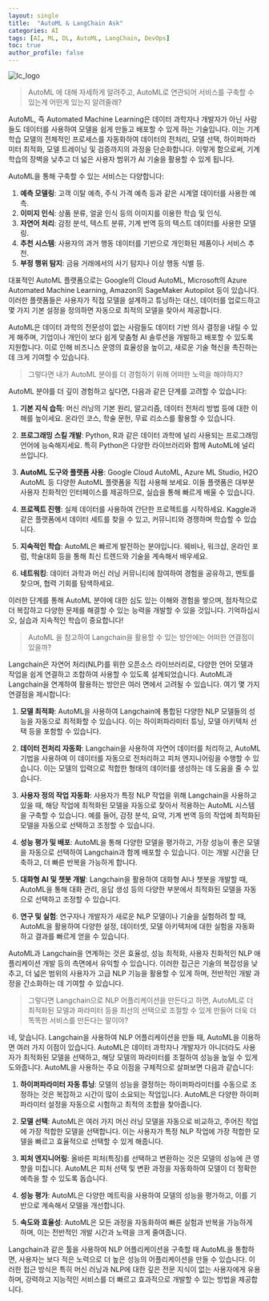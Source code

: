 ```yaml
---
layout: single
title:  "AutoML & LangChain Ask"
categories: AI
tags: [AI, ML, DL, AutoML, LangChain, DevOps]
toc: true
author_profile: false
---
```


![lc_logo]({{site.url}}/assets/images/2024-3-devstu/lc_logo.png)


> AutoML 에 대해 자세하게 알려주고, AutoML로 연관되어 서비스를 구축할 수 있는게 어떤게 있는지 알려줄래?

AutoML, 즉 Automated Machine Learning은 데이터 과학자나 개발자가 아닌 사람들도 데이터를 사용하여 모델을 쉽게 만들고 배포할 수 있게 하는 기술입니다. 이는 기계 학습 모델의 전체적인 프로세스를 자동화하여 데이터의 전처리, 모델 선택, 하이퍼파라미터 최적화, 모델 트레이닝 및 검증까지의 과정을 단순화합니다. 이렇게 함으로써, 기계 학습의 장벽을 낮추고 더 넓은 사용자 범위가 AI 기술을 활용할 수 있게 됩니다.

AutoML을 통해 구축할 수 있는 서비스는 다양합니다:

1. **예측 모델링**: 고객 이탈 예측, 주식 가격 예측 등과 같은 시계열 데이터를 사용한 예측.
2. **이미지 인식**: 상품 분류, 얼굴 인식 등의 이미지를 이용한 학습 및 인식.
3. **자연어 처리**: 감정 분석, 텍스트 분류, 기계 번역 등의 텍스트 데이터를 사용한 모델링.
4. **추천 시스템**: 사용자의 과거 행동 데이터를 기반으로 개인화된 제품이나 서비스 추천.
5. **부정 행위 탐지**: 금융 거래에서의 사기 탐지나 이상 행동 식별 등.

대표적인 AutoML 플랫폼으로는 Google의 Cloud AutoML, Microsoft의 Azure Automated Machine Learning, Amazon의 SageMaker Autopilot 등이 있습니다. 이러한 플랫폼들은 사용자가 직접 모델을 설계하고 튜닝하는 대신, 데이터를 업로드하고 몇 가지 기본 설정을 정의하면 자동으로 최적의 모델을 찾아서 제공합니다.

AutoML은 데이터 과학의 전문성이 없는 사람들도 데이터 기반 의사 결정을 내릴 수 있게 해주며, 기업이나 개인이 보다 쉽게 맞춤형 AI 솔루션을 개발하고 배포할 수 있도록 지원합니다. 이로 인해 비즈니스 운영의 효율성을 높이고, 새로운 기술 혁신을 촉진하는데 크게 기여할 수 있습니다.



> 그렇다면 내가 AutoML 분야를 더 경험하기 위해 어떠한 노력을 해야하지?



AutoML 분야를 더 깊이 경험하고 싶다면, 다음과 같은 단계를 고려할 수 있습니다:

1. **기본 지식 습득**: 머신 러닝의 기본 원리, 알고리즘, 데이터 전처리 방법 등에 대한 이해를 높이세요. 온라인 코스, 학술 문헌, 무료 리소스를 활용할 수 있습니다.
    
2. **프로그래밍 스킬 개발**: Python, R과 같은 데이터 과학에 널리 사용되는 프로그래밍 언어에 능숙해지세요. 특히 Python은 다양한 라이브러리와 함께 AutoML에 널리 쓰입니다.
    
3. **AutoML 도구와 플랫폼 사용**: Google Cloud AutoML, Azure ML Studio, H2O AutoML 등 다양한 AutoML 플랫폼을 직접 사용해 보세요. 이들 플랫폼은 대부분 사용자 친화적인 인터페이스를 제공하므로, 실습을 통해 빠르게 배울 수 있습니다.
    
4. **프로젝트 진행**: 실제 데이터를 사용하여 간단한 프로젝트를 시작하세요. Kaggle과 같은 플랫폼에서 데이터 세트를 찾을 수 있고, 커뮤니티와 경쟁하며 학습할 수 있습니다.
    
5. **지속적인 학습**: AutoML은 빠르게 발전하는 분야입니다. 웨비나, 워크샵, 온라인 포럼, 학술대회 등을 통해 최신 트렌드와 기술을 계속해서 배우세요.
    
6. **네트워킹**: 데이터 과학과 머신 러닝 커뮤니티에 참여하여 경험을 공유하고, 멘토를 찾으며, 협력 기회를 탐색하세요.
    

이러한 단계를 통해 AutoML 분야에 대한 심도 있는 이해와 경험을 쌓으며, 점차적으로 더 복잡하고 다양한 문제를 해결할 수 있는 능력을 개발할 수 있을 것입니다. 기억하십시오, 실습과 지속적인 학습이 중요합니다!



> AutoML 을 참고하여 Langchain을 활용할 수 있는 방안에는 어떠한 연결점이 있을까?



Langchain은 자연어 처리(NLP)를 위한 오픈소스 라이브러리로, 다양한 언어 모델과 작업을 쉽게 연결하고 조합하여 사용할 수 있도록 설계되었습니다. AutoML과 Langchain을 연계하여 활용하는 방안은 여러 면에서 고려될 수 있습니다. 여기 몇 가지 연결점을 제시합니다:

1. **모델 최적화**: AutoML을 사용하여 Langchain에 통합된 다양한 NLP 모델들의 성능을 자동으로 최적화할 수 있습니다. 이는 하이퍼파라미터 튜닝, 모델 아키텍처 선택 등을 포함할 수 있습니다.
    
2. **데이터 전처리 자동화**: Langchain을 사용하여 자연어 데이터를 처리하고, AutoML 기법을 사용하여 이 데이터를 자동으로 전처리하고 피처 엔지니어링을 수행할 수 있습니다. 이는 모델의 입력으로 적합한 형태의 데이터를 생성하는 데 도움을 줄 수 있습니다.
    
3. **사용자 정의 작업 자동화**: 사용자가 특정 NLP 작업을 위해 Langchain을 사용하고 있을 때, 해당 작업에 최적화된 모델을 자동으로 찾아서 적용하는 AutoML 시스템을 구축할 수 있습니다. 예를 들어, 감정 분석, 요약, 기계 번역 등의 작업에 최적화된 모델을 자동으로 선택하고 조정할 수 있습니다.
    
4. **성능 평가 및 배포**: AutoML을 통해 다양한 모델을 평가하고, 가장 성능이 좋은 모델을 자동으로 선택하여 Langchain과 함께 배포할 수 있습니다. 이는 개발 시간을 단축하고, 더 빠른 반복을 가능하게 합니다.
    
5. **대화형 AI 및 챗봇 개발**: Langchain을 활용하여 대화형 AI나 챗봇을 개발할 때, AutoML을 통해 대화 관리, 응답 생성 등의 다양한 부분에서 최적화된 모델을 자동으로 선택하고 조정할 수 있습니다.
    
6. **연구 및 실험**: 연구자나 개발자가 새로운 NLP 모델이나 기술을 실험하려 할 때, AutoML을 활용하여 다양한 설정, 데이터셋, 모델 아키텍처에 대한 실험을 자동화하고 결과를 빠르게 얻을 수 있습니다.
    

AutoML과 Langchain을 연계하는 것은 효율성, 성능 최적화, 사용자 친화적인 NLP 애플리케이션 개발 등의 측면에서 유익할 수 있습니다. 이러한 접근은 기술의 복잡성을 낮추고, 더 넓은 범위의 사용자가 고급 NLP 기능을 활용할 수 있게 하며, 전반적인 개발 과정을 간소화하는 데 기여할 수 있습니다.


> 그렇다면 Langchain으로 NLP 어플리케이션을 만든다고 하면, AutoML로 더 최적화된 모델과 파라미터 등을 최선의 선택으로 조절할 수 있게 만들어 더욱 더 똑똑한 서비스를 만든다는 말이야?


네, 맞습니다. Langchain을 사용하여 NLP 어플리케이션을 만들 때, AutoML을 이용하면 여러 가지 이점이 있습니다. AutoML은 데이터 과학자나 개발자가 아니더라도 사용자가 최적화된 모델을 선택하고, 해당 모델의 파라미터를 조절하여 성능을 높일 수 있게 도와줍니다. AutoML을 사용하는 주요 이점을 구체적으로 살펴보면 다음과 같습니다:

1. **하이퍼파라미터 자동 튜닝**: 모델의 성능을 결정하는 하이퍼파라미터를 수동으로 조정하는 것은 복잡하고 시간이 많이 소요되는 작업입니다. AutoML은 다양한 하이퍼파라미터 설정을 자동으로 시험하고 최적의 조합을 찾아줍니다.
    
2. **모델 선택**: AutoML은 여러 가지 머신 러닝 모델을 자동으로 비교하고, 주어진 작업에 가장 적합한 모델을 선택합니다. 이는 사용자가 특정 NLP 작업에 가장 적합한 모델을 빠르고 효율적으로 선택할 수 있게 해줍니다.
    
3. **피처 엔지니어링**: 올바른 피처(특징)를 선택하고 변환하는 것은 모델의 성능에 큰 영향을 미칩니다. AutoML은 피처 선택 및 변환 과정을 자동화하여 모델이 더 정확한 예측을 할 수 있도록 돕습니다.
    
4. **성능 평가**: AutoML은 다양한 메트릭을 사용하여 모델의 성능을 평가하고, 이를 기반으로 계속해서 모델을 개선합니다.
    
5. **속도와 효율성**: AutoML은 모든 과정을 자동화하여 빠른 실험과 반복을 가능하게 하며, 이는 전반적인 개발 시간과 노력을 크게 줄여줍니다.
    

Langchain과 같은 툴을 사용하여 NLP 어플리케이션을 구축할 때 AutoML을 통합하면, 사용자는 보다 적은 노력으로 더 높은 성능의 어플리케이션을 만들 수 있습니다. 이러한 접근 방식은 특히 머신 러닝과 NLP에 대한 깊은 전문 지식이 없는 사용자에게 유용하며, 강력하고 지능적인 서비스를 더 빠르고 효과적으로 개발할 수 있는 방법을 제공합니다.

